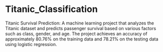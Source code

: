 # Titanic_Classification
Titanic Survival Prediction: A machine learning project that analyzes the Titanic dataset and predicts passenger survival based on various factors such as class, gender, and age. The project achieves an accuracy of approximately 80.76% on the training data and 78.21% on the testing data using logistic regression.
